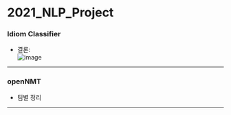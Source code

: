 # 2021_NLP_Project

### Idiom Classifier
- 결론:<br/>
![image](https://user-images.githubusercontent.com/75319377/137847522-3208cc15-fdfb-46c0-8562-f2b6e9236320.png)
---

### openNMT
- 팀별 정리
---

